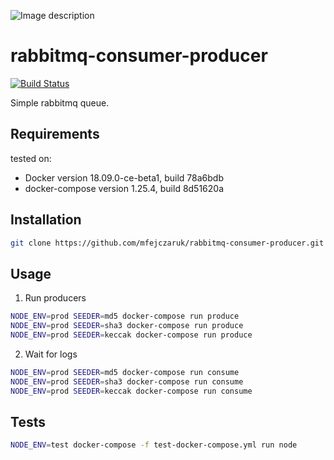 ![Image description](https://i.imgur.com/N5dhLAA.gif)


# rabbitmq-consumer-producer
[![Build Status](https://travis-ci.org/mfejczaruk/rabbitmq-consumer-producer.svg?branch=master)](https://travis-ci.org/mfejczaruk/rabbitmq-consumer-producer)

Simple rabbitmq queue.

## Requirements

tested on:
- Docker version 18.09.0-ce-beta1, build 78a6bdb
- docker-compose version 1.25.4, build 8d51620a

## Installation

```bash
git clone https://github.com/mfejczaruk/rabbitmq-consumer-producer.git
```

## Usage

1. Run producers
```bash
NODE_ENV=prod SEEDER=md5 docker-compose run produce
NODE_ENV=prod SEEDER=sha3 docker-compose run produce
NODE_ENV=prod SEEDER=keccak docker-compose run produce
```

2. Wait for logs
```bash
NODE_ENV=prod SEEDER=md5 docker-compose run consume
NODE_ENV=prod SEEDER=sha3 docker-compose run consume
NODE_ENV=prod SEEDER=keccak docker-compose run consume
```

## Tests

```bash
NODE_ENV=test docker-compose -f test-docker-compose.yml run node
```
